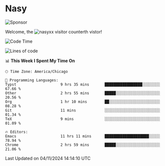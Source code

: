 # Nasy

<!--
<p align="center">
<img height="200" src="https://github-readme-stats.vercel.app/api?username=nasyxx&count_private=true&show_icons=true&theme=dracula&include_all_commits=true"/>
<img height="200" src="https://github-readme-stats.vercel.app/api/top-langs/?username=nasyxx&theme=dracula&hide=html,jupyter+notebook&count_private=true&show_icons=true"/>
</p>

  
----------------
-->

![Sponsor](https://img.shields.io/static/v1.svg?label=Sponsor&message=%E2%9D%A4&logo=GitHub&style=flat&color=pink)
 
Welcome, the ![nasyxx visitor counter](https://count.getloli.com/get/@nasyxx?theme=rule34)th vistor!
 
<!--START_SECTION:waka-->
![Code Time](http://img.shields.io/badge/Code%20Time-4%2C715%20hrs%2049%20mins-blue)

![Lines of code](https://img.shields.io/badge/From%20Hello%20World%20I%27ve%20Written-6.3%20million%20lines%20of%20code-blue)

📊 **This Week I Spent My Time On** 

```text
🕑︎ Time Zone: America/Chicago

💬 Programming Languages: 
Typst                    9 hrs 35 mins       █████████████████░░░░░░░░   67.66 % 
Other                    2 hrs 55 mins       █████░░░░░░░░░░░░░░░░░░░░   20.56 % 
Org                      1 hr 10 mins        ██░░░░░░░░░░░░░░░░░░░░░░░   08.28 % 
Git                      11 mins             ░░░░░░░░░░░░░░░░░░░░░░░░░   01.34 % 
TeX                      9 mins              ░░░░░░░░░░░░░░░░░░░░░░░░░   01.09 % 

🔥 Editors: 
Emacs                    11 hrs 11 mins      ████████████████████░░░░░   78.94 % 
Chrome                   2 hrs 59 mins       █████░░░░░░░░░░░░░░░░░░░░   21.06 % 
```


 Last Updated on 04/11/2024 14:14:10 UTC
<!--END_SECTION:waka-->

<!-- ![visitors](https://visitor-badge.laobi.icu/badge?page_id=nasyxx.nasyxx) -->
